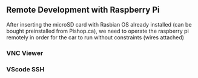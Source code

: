 ## Remote Development with Raspberry Pi
After inserting the microSD card with Rasbian OS already installed (can be bought preinstalled from Pishop.ca),
we need to operate the raspberry pi remotely in order for the car to run without constraints (wires attached)

### VNC Viewer





### VScode SSH 
